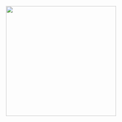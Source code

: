 <div align="center"><a href="https://mehrserver.net/?p=1934"><img src="https://www.mehrserver.net/wp-content/uploads/post046.jpg" width="300"></a></div>
